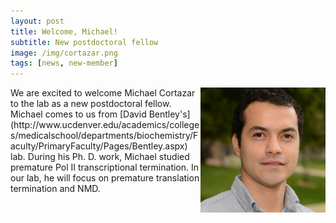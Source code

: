```yaml
---
layout: post
title: Welcome, Michael!
subtitle: New postdoctoral fellow
image: /img/cortazar.png
tags: [news, new-member]
---
```

<img align="right" src="/img/cortazar.png" style="width:200px !important;height:200px !important;" />
We are excited to welcome Michael Cortazar to the lab as a new postdoctoral fellow. Michael comes to us from [David Bentley's](http://www.ucdenver.edu/academics/colleges/medicalschool/departments/biochemistry/Faculty/PrimaryFaculty/Pages/Bentley.aspx) lab. During his Ph. D. work, Michael studied premature Pol II transcriptional termination. In our lab, he will focus on premature translation termination and NMD. 
<br>
<br>

